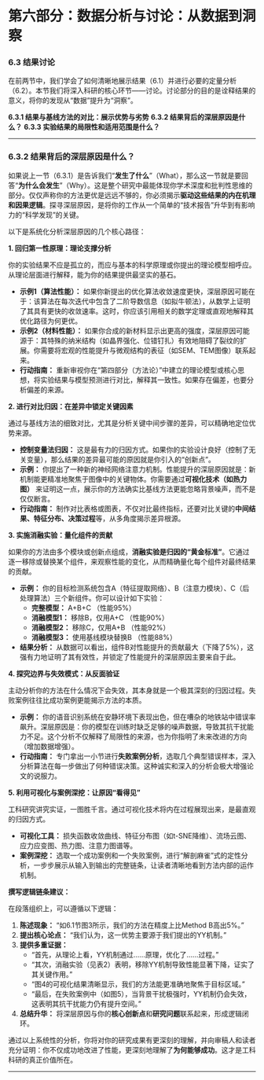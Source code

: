# **第六部分：数据分析与讨论：从数据到洞察**

### **6.3 结果讨论**

在前两节中，我们学会了如何清晰地展示结果（6.1）并进行必要的定量分析（6.2）。本节我们将深入科研的核心环节——讨论。讨论部分的目的是诠释结果的意义，将你的发现从“数据”提升为“洞察”。

**6.3.1 结果与基线方法的对比：展示优势与劣势**
**6.3.2 结果背后的深层原因是什么？**
**6.3.3 实验结果的局限性和适用范围是什么？**

---

### **6.3.2 结果背后的深层原因是什么？**

如果说上一节（6.3.1）是告诉我们“**发生了什么**”（What），那么这一节就是要回答“**为什么会发生**”（Why）。这是整个研究中最能体现你学术深度和批判性思维的部分。仅仅声称你的方法更优是远远不够的，你必须揭示**驱动这些结果的内在机理和因果逻辑**。探寻深层原因，是将你的工作从一个简单的“技术报告”升华到有影响力的“科学发现”的关键。

以下是系统化分析深层原因的几个核心路径：

**1. 回归第一性原理：理论支撑分析**

你的实验结果不应是孤立的，而应与基本的科学原理或你提出的理论模型相呼应。从理论层面进行解释，能为你的结果提供最坚实的基石。

* **示例1（算法性能）：** 如果你新提出的优化算法收敛速度更快，深层原因可能在于：该算法在每次迭代中包含了二阶导数信息（如拟牛顿法），从数学上证明了其具有更快的收敛速率。这时，你应该引用相关的数学定理或直观地解释其优化路径为何更优。
* **示例2（材料性能）：** 如果你合成的新材料显示出更高的强度，深层原因可能源于：其特殊的纳米结构（如晶界强化、位错钉扎）有效地阻碍了裂纹的扩展。你需要将宏观的性能提升与微观结构的表征（如SEM、TEM图像）联系起来。
* **行动指南：** 重新审视你在“第四部分（方法论）”中建立的理论模型或核心思想，将实验结果与模型预测进行对比，解释其一致性。如果存在偏差，也要分析偏差的来源。

**2. 进行对比归因：在差异中锁定关键因素**

通过与基线方法的细致对比，尤其是分析关键中间步骤的差异，可以精确地定位优势来源。

* **控制变量法归因：** 这是最有力的归因方式。如果你的实验设计良好（控制了无关变量），那么结果的差异最可能的原因就是你引入的“创新点”。
* **示例：** 你提出了一种新的神经网络注意力机制。性能提升的深层原因就是：新机制能更精准地聚焦于图像中的关键物体。你需要通过**可视化技术（如热力图）** 来证明这一点，展示你的方法确实比基线方法更能忽略背景噪声，而不是仅仅断言。
* **行动指南：** 制作对比表格或图表，不仅对比最终指标，还要对比关键的**中间结果、特征分布、决策过程**等，从多角度揭示差异根源。

**3. 实施消融实验：量化组件的贡献**

如果你的方法由多个模块或创新点组成，**消融实验是归因的“黄金标准”**。它通过逐一移除或替换某个组件，来观察性能的变化，从而精确量化每个组件对最终结果的贡献。

* **示例：** 你的目标检测系统包含A（特征提取网络）、B（注意力模块）、C（后处理算法）三个新组件。你可以设计如下实验：
  * **完整模型：** A+B+C （性能95%）
  * **消融模型1：** 移除B，仅用A+C （性能90%）
  * **消融模型2：** 移除C，仅用A+B （性能92%）
  * **消融模型3：** 使用基线模块替换B （性能88%）
* **结果分析：** 从数据可以看出，组件B对性能提升的贡献最大（下降了5%），这强有力地证明了其有效性，并锁定了性能提升的深层原因主要来自于此。

**4. 探究边界与失效模式：从反面验证**

主动分析你的方法在什么情况下会失效，其本身就是一个极其深刻的归因过程。失败案例往往比成功案例更能揭示方法的本质。

* **示例：** 你的语音识别系统在安静环境下表现出色，但在嘈杂的地铁站中错误率飙升。深层原因是：你的模型在训练时缺乏足够的噪声数据，导致其抗干扰能力不足。这个分析不仅解释了局限性的来源，也为你指明了未来改进的方向（增加数据增强）。
* **行动指南：** 专门拿出一小节进行**失败案例分析**，选取几个典型错误样本，深入分析算法在每一步做出了何种错误决策。这种诚实和深入的分析会极大增强论文的说服力。

**5. 利用可视化与案例深挖：让原因“看得见”**

工科研究讲究实证，一图胜千言。通过可视化技术将内在过程展现出来，是最直观的归因方式。

* **可视化工具：** 损失函数收敛曲线、特征分布图（如t-SNE降维）、流场云图、应力应变图、热力图、注意力图谱等。
* **案例深挖：** 选取一个成功案例和一个失败案例，进行“解剖麻雀”式的定性分析，一步步展示从输入到输出的完整链条，让读者清晰地看到方法内部的运作机制。

**撰写逻辑链条建议：**

在段落组织上，可以遵循以下逻辑：

1. **陈述现象：** “如6.1节图3所示，我们的方法在精度上比Method B高出5%。”
2. **提出核心论点：** “我们认为，这一优势主要源于我们提出的YY机制。”
3. **提供多重证据：**
    * “首先，从理论上看，YY机制通过……原理，优化了……过程。”
    * “其次，消融实验（见表2）表明，移除YY机制导致性能显著下降，证实了其关键作用。”
    * “图4的可视化结果清晰显示，我们的方法能更准确地聚焦于目标区域。”
    * “最后，在失败案例中（如图5），当背景干扰极强时，YY机制仍会失效，这表明其抗干扰能力仍有提升空间。”
4. **总结升华：** 将深层原因与你的**核心创新点**和**研究问题**联系起来，形成逻辑闭环。

通过以上系统性的分析，你将对你的研究成果有更深刻的理解，并向审稿人和读者充分证明：你不仅成功地改进了性能，更深刻地理解了**为何能够成功**。这才是工科科研的真正价值所在。

---
